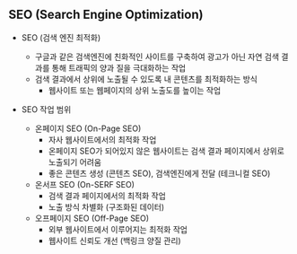 ## SEO (Search Engine Optimization)
- SEO (검색 엔진 최적화)
  - 구글과 같은 검색엔진에 친화적인 사이트를 구축하여 광고가 아닌 자연 검색 결과를 통해 트래픽의 양과 질을 극대화하는 작업
  - 검색 결과에서 상위에 노출될 수 있도록 내 콘텐츠를 최적화하는 방식
    - 웹사이트 또는 웹페이지의 상위 노출도를 높이는 작업
      
- SEO 작업 범위
  - 온페이지 SEO (On-Page SEO)
      - 자사 웹사이트에서의 최적화 작업
      - 온페이지 SEO가 되어있지 않은 웹사이트는 검색 결과 페이지에서 상위로 노출되기 어려움
      - 좋은 콘텐츠 생성 (콘텐츠 SEO), 검색엔진에게 전달 (테크니컬 SEO)
  - 온서프 SEO (On-SERF SEO)
      - 검색 결과 페이지에서의 최적화 작업
      - 노출 방식 차별화 (구조화된 데이터)
  - 오프페이지 SEO (Off-Page SEO)
      - 외부 웹사이트에서 이루어지는 최적화 작업
      - 웹사이트 신뢰도 개선 (백링크 양질 관리)
